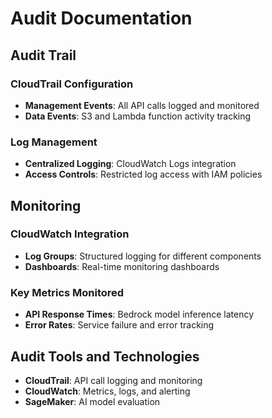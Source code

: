 # Audit Documentation

## Audit Trail

### CloudTrail Configuration
- **Management Events**: All API calls logged and monitored
- **Data Events**: S3 and Lambda function activity tracking

### Log Management
- **Centralized Logging**: CloudWatch Logs integration
- **Access Controls**: Restricted log access with IAM policies

## Monitoring

### CloudWatch Integration
- **Log Groups**: Structured logging for different components
- **Dashboards**: Real-time monitoring dashboards

### Key Metrics Monitored
- **API Response Times**: Bedrock model inference latency
- **Error Rates**: Service failure and error tracking


## Audit Tools and Technologies

- **CloudTrail**: API call logging and monitoring
- **CloudWatch**: Metrics, logs, and alerting
- **SageMaker**: AI model evaluation
